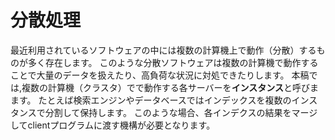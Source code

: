 # 分散処理
最近利用されているソフトウェアの中には複数の計算機上で動作（分散）するものが多く存在します。
このような分散ソフトウェアは複数の計算機で動作することで大量のデータを扱えたり、高負荷な状況に対処できたりします。
本稿では,複数の計算機（クラスタ）でで動作する各サーバーを**インスタンス**と呼びまます。
たとえば検索エンジンやデータベースではインデックスを複数のインスタンスで分割して保持します。
このような場合、各インデクスの結果をマージしてclientプログラムに渡す機構が必要となります。
